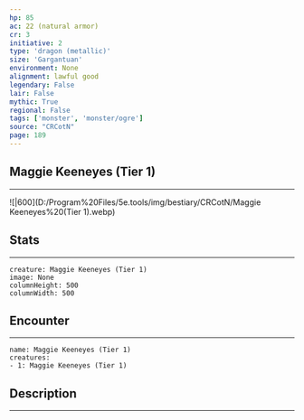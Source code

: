 ```yaml
---
hp: 85
ac: 22 (natural armor)
cr: 3
initiative: 2
type: 'dragon (metallic)'    
size: 'Gargantuan'
environment: None
alignment: lawful good
legendary: False
lair: False
mythic: True
regional: False
tags: ['monster', 'monster/ogre']
source: "CRCotN"
page: 189
---
```


## Maggie Keeneyes (Tier 1)
---

![|600](D:/Program%20Files/5e.tools/img/bestiary/CRCotN/Maggie Keeneyes%20(Tier 1).webp)

## Stats
---

```statblock
creature: Maggie Keeneyes (Tier 1)
image: None
columnHeight: 500
columnWidth: 500
```

## Encounter
---

```encounter-table
name: Maggie Keeneyes (Tier 1)
creatures:
- 1: Maggie Keeneyes (Tier 1)
```

## Description
---




